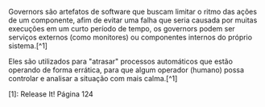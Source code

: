 Governors são artefatos de software que buscam limitar o ritmo das ações de um componente, afim de evitar uma falha que seria causada por muitas execuções em um curto período de tempo, os governors podem ser serviços externos (como monitores) ou componentes internos do próprio sistema.[^1]

Eles são utilizados para "atrasar" processos automáticos que estão operando de forma errática, para que algum operador (humano) possa controlar e analisar a situação com mais calma.[^1]

[1]: Release It! Página 124